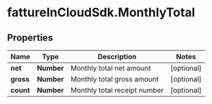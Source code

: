 # fattureInCloudSdk.MonthlyTotal

## Properties

Name | Type | Description | Notes
------------ | ------------- | ------------- | -------------
**net** | **Number** | Monthly total net amount | [optional] 
**gross** | **Number** | Monthly total gross amount | [optional] 
**count** | **Number** | Monthly total receipt number | [optional] 


